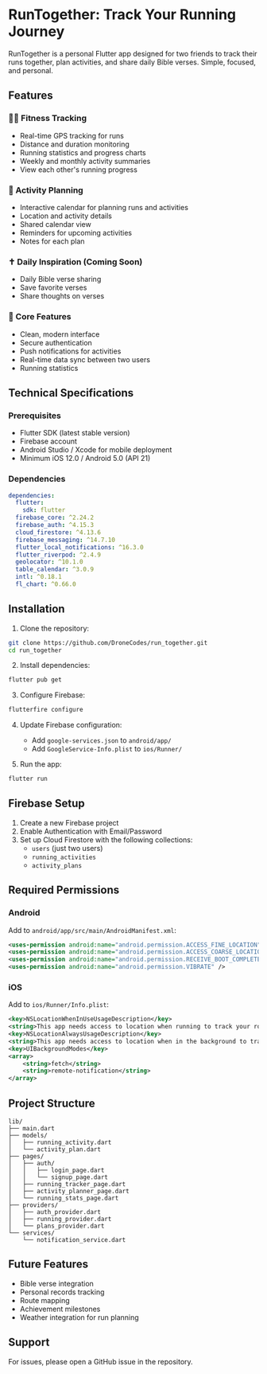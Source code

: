 # RunTogether: Track Your Running Journey

RunTogether is a personal Flutter app designed for two friends to track their runs together, plan activities, and share daily Bible verses. Simple, focused, and personal.

## Features

### 🏃‍♂️ Fitness Tracking
- Real-time GPS tracking for runs
- Distance and duration monitoring
- Running statistics and progress charts
- Weekly and monthly activity summaries
- View each other's running progress

### 📅 Activity Planning
- Interactive calendar for planning runs and activities
- Location and activity details
- Shared calendar view
- Reminders for upcoming activities
- Notes for each plan

### ✝️ Daily Inspiration (Coming Soon)
- Daily Bible verse sharing
- Save favorite verses
- Share thoughts on verses

### 📱 Core Features
- Clean, modern interface
- Secure authentication
- Push notifications for activities
- Real-time data sync between two users
- Running statistics

## Technical Specifications

### Prerequisites
- Flutter SDK (latest stable version)
- Firebase account
- Android Studio / Xcode for mobile deployment
- Minimum iOS 12.0 / Android 5.0 (API 21)

### Dependencies
```yaml
dependencies:
  flutter:
    sdk: flutter
  firebase_core: ^2.24.2
  firebase_auth: ^4.15.3
  cloud_firestore: ^4.13.6
  firebase_messaging: ^14.7.10
  flutter_local_notifications: ^16.3.0
  flutter_riverpod: ^2.4.9
  geolocator: ^10.1.0
  table_calendar: ^3.0.9
  intl: ^0.18.1
  fl_chart: ^0.66.0
```

## Installation

1. Clone the repository:
```bash
git clone https://github.com/DroneCodes/run_together.git
cd run_together
```

2. Install dependencies:
```bash
flutter pub get
```

3. Configure Firebase:
```bash
flutterfire configure
```

4. Update Firebase configuration:
    - Add `google-services.json` to `android/app/`
    - Add `GoogleService-Info.plist` to `ios/Runner/`

5. Run the app:
```bash
flutter run
```

## Firebase Setup

1. Create a new Firebase project
2. Enable Authentication with Email/Password
3. Set up Cloud Firestore with the following collections:
    - `users` (just two users)
    - `running_activities`
    - `activity_plans`

## Required Permissions

### Android
Add to `android/app/src/main/AndroidManifest.xml`:
```xml
<uses-permission android:name="android.permission.ACCESS_FINE_LOCATION" />
<uses-permission android:name="android.permission.ACCESS_COARSE_LOCATION" />
<uses-permission android:name="android.permission.RECEIVE_BOOT_COMPLETED"/>
<uses-permission android:name="android.permission.VIBRATE" />
```

### iOS
Add to `ios/Runner/Info.plist`:
```xml
<key>NSLocationWhenInUseUsageDescription</key>
<string>This app needs access to location when running to track your route.</string>
<key>NSLocationAlwaysUsageDescription</key>
<string>This app needs access to location when in the background to track your route.</string>
<key>UIBackgroundModes</key>
<array>
    <string>fetch</string>
    <string>remote-notification</string>
</array>
```

## Project Structure
```
lib/
├── main.dart
├── models/
│   ├── running_activity.dart
│   └── activity_plan.dart
├── pages/
│   ├── auth/
│   │   ├── login_page.dart
│   │   └── signup_page.dart
│   ├── running_tracker_page.dart
│   ├── activity_planner_page.dart
│   └── running_stats_page.dart
├── providers/
│   ├── auth_provider.dart
│   ├── running_provider.dart
│   └── plans_provider.dart
└── services/
    └── notification_service.dart
```

## Future Features
- Bible verse integration
- Personal records tracking
- Route mapping
- Achievement milestones
- Weather integration for run planning

## Support
For issues, please open a GitHub issue in the repository.